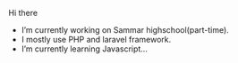  Hi there 

- I’m currently working on Sammar highschool(part-time).
- I mostly use PHP and laravel framework.
- I’m currently learning Javascript...
